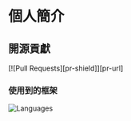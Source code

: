 # 個人簡介

## 開源貢獻 

<!-- PROJECT SHIELDS -->
[![Pull Requests][pr-shield]][pr-url]



### 使用到的框架

![Languages](https://github-readme-stats.vercel.app/api/top-langs/?username=mizuhara1314&hide=html,css,scss&layout=compact&langs_count=10)

